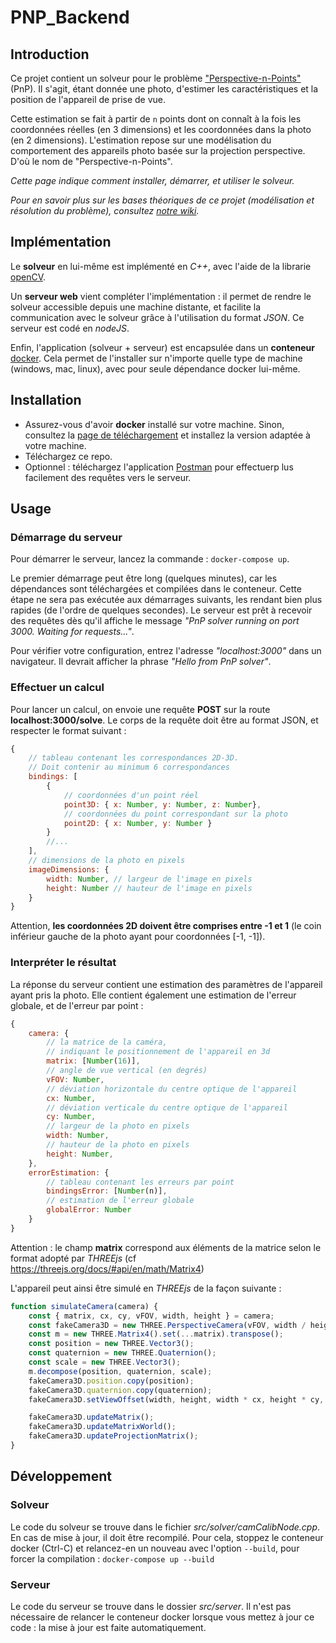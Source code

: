 
# PNP_Backend

## Introduction

Ce projet contient un solveur pour le problème ["Perspective-n-Points"](https://en.wikipedia.org/wiki/Perspective-n-Point) (PnP). Il s'agit, étant donnée une photo, d'estimer les caractéristiques et la position de l'appareil de prise de vue. 

Cette estimation se fait à partir de `n` points dont on connaît à la fois les coordonnées réelles (en 3 dimensions) et les coordonnées dans la photo (en 2 dimensions). L'estimation repose sur une modélisation du comportement des appareils photo basée sur la projection perspective. D'où le nom de "Perspective-n-Points".

*Cette page indique comment installer, démarrer, et utiliser le solveur.*

*Pour en savoir plus sur les bases théoriques de ce projet (modélisation et résolution du problème), consultez [notre wiki](https://github.com/Iconem/PNP_Backend/wiki/Th%C3%A9orie-du-probl%C3%A8me-PnP).*

## Implémentation

Le **solveur** en lui-même est implémenté en *C++*, avec l'aide de la librarie [openCV](https://opencv.org/).

Un **serveur web** vient compléter l'implémentation : il permet de rendre le solveur accessible depuis une machine distante, et facilite la communication avec le solveur grâce à l'utilisation du format *JSON*. Ce serveur est codé en *nodeJS*.

Enfin, l'application (solveur + serveur) est encapsulée dans un **conteneur** [docker](https://www.docker.com/). Cela permet de l'installer sur n'importe quelle type de machine (windows, mac, linux), avec pour seule dépendance docker lui-même. 


## Installation

- Assurez-vous d'avoir **docker** installé sur votre machine. Sinon, consultez la [page de téléchargement](https://docs.docker.com/get-docker/) et installez la version adaptée à votre machine.
- Téléchargez ce repo.
- Optionnel : téléchargez l'application [Postman](https://www.postman.com/downloads/) pour effectuerp lus facilement des requêtes vers le serveur.


## Usage

### Démarrage du serveur

Pour démarrer le serveur, lancez la commande : `docker-compose up`.

Le premier démarrage peut être long (quelques minutes), car les dépendances sont téléchargées et compilées dans le conteneur. Cette étape ne sera pas exécutée aux démarrages suivants, les rendant bien plus rapides (de l'ordre de quelques secondes). Le serveur est prêt à recevoir des requêtes dès qu'il affiche le message *"PnP solver running on port 3000. Waiting for requests..."*.

Pour vérifier votre configuration, entrez l'adresse *"localhost:3000"* dans un navigateur. Il devrait afficher la phrase *"Hello from PnP solver"*.


### Effectuer un calcul

Pour lancer un calcul, on envoie une requête **POST** sur la route **localhost:3000/solve**. Le corps de la requête doit être au format JSON, et respecter le format suivant :

```js
{
	// tableau contenant les correspondances 2D-3D.
	// Doit contenir au minimum 6 correspondances
	bindings: [ 
		{
			// coordonnées d'un point réel
			point3D: { x: Number, y: Number, z: Number},
			// coordonnées du point correspondant sur la photo
			point2D: { x: Number, y: Number }
		}
		//...
	],
	// dimensions de la photo en pixels
	imageDimensions: {
		width: Number, // largeur de l'image en pixels
		height: Number // hauteur de l'image en pixels
	}
}
```

Attention, **les coordonnées 2D doivent être comprises entre -1 et 1** (le coin inférieur gauche de la photo ayant pour coordonnées [-1, -1]).


### Interpréter le résultat

La réponse du serveur contient une estimation des paramètres de l'appareil ayant pris la photo. Elle contient également une estimation de l'erreur globale, et de l'erreur par point :
```js
{
	camera: {
		// la matrice de la caméra, 
		// indiquant le positionnement de l'appareil en 3d
		matrix: [Number(16)], 
		// angle de vue vertical (en degrés)
		vFOV: Number,
		// déviation horizontale du centre optique de l'appareil
		cx: Number,
		// déviation verticale du centre optique de l'appareil
		cy: Number,
		// largeur de la photo en pixels
		width: Number,
		// hauteur de la photo en pixels
		height: Number,
	},
	errorEstimation: {
		// tableau contenant les erreurs par point
		bindingsError: [Number(n)], 
		// estimation de l'erreur globale
		globalError: Number
	}
}
```
Attention : le champ **matrix** correspond aux éléments de la matrice selon le format adopté par *THREEjs* (cf https://threejs.org/docs/#api/en/math/Matrix4)
 
L'appareil peut ainsi être simulé en *THREEjs* de la façon suivante :
```js
function simulateCamera(camera) { 
	const { matrix, cx, cy, vFOV, width, height } = camera;
	const fakeCamera3D = new THREE.PerspectiveCamera(vFOV, width / height, 1, 1000);
	const m = new THREE.Matrix4().set(...matrix).transpose();
	const position = new THREE.Vector3();
	const quaternion = new THREE.Quaternion();
	const scale = new THREE.Vector3();
	m.decompose(position, quaternion, scale);
	fakeCamera3D.position.copy(position);
	fakeCamera3D.quaternion.copy(quaternion);
	fakeCamera3D.setViewOffset(width, height, width * cx, height * cy, width, height);

	fakeCamera3D.updateMatrix();
	fakeCamera3D.updateMatrixWorld();
	fakeCamera3D.updateProjectionMatrix();
}
```
## Développement

### Solveur
Le code du solveur se trouve dans le fichier *src/solver/camCalibNode.cpp*. En cas de mise à jour, il doit être recompilé. Pour cela, stoppez le conteneur docker (Ctrl-C) et relancez-en un nouveau avec l'option `--build`, pour forcer la compilation :
`docker-compose up --build`

### Serveur
Le code du serveur se trouve dans le dossier *src/server*. Il n'est pas nécessaire de relancer le conteneur docker lorsque vous mettez à jour ce code : la mise à jour est faite automatiquement.
